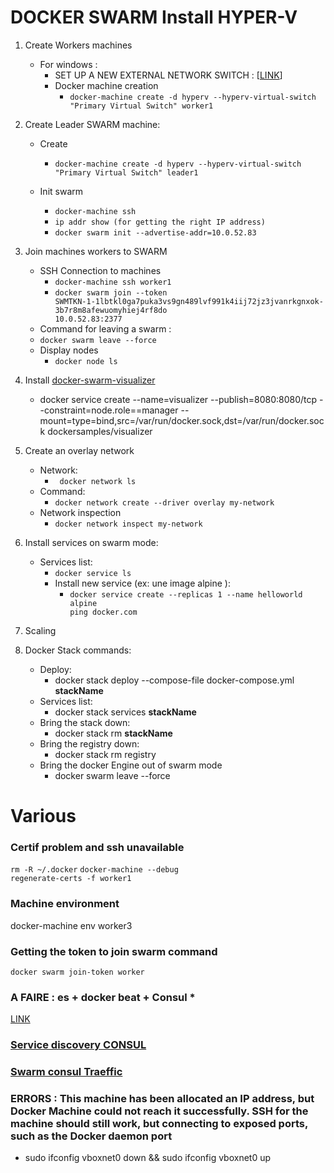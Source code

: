 **DOCKER SWARM Install HYPER-V**
============================

1. Create Workers machines
   - For windows :
     * SET UP A NEW EXTERNAL NETWORK SWITCH : [[LINK](https://docs.docker.com/machine/drivers/hyper-v/#1-make-sure-hyper-v-is-enabled)]
     * Docker machine creation
       * <code>docker-machine create -d hyperv --hyperv-virtual-switch "Primary Virtual Switch" worker1</code>
2. Create Leader SWARM machine:
   - Create   
     * <code>docker-machine create -d hyperv --hyperv-virtual-switch "Primary Virtual Switch" leader1</code>
     
   - Init swarm
      * <code>docker-machine ssh</code>
      * <code>ip addr show (for getting the right IP address)</code>
      * <code>docker swarm init --advertise-addr=10.0.52.83</code>
 
3. Join machines workers to SWARM
   - SSH Connection to machines
     * <code>docker-machine ssh worker1</code>
     * <code>docker swarm join --token SWMTKN-1-1lbtkl0ga7puka3vs9gn489lvf991k4iij72jz3jvanrkgnxok-3b7r8m8afewuomyhiej4rf8do 10.0.52.83:2377</code>
   -  Command for leaving a swarm :
     * <code>docker swarm leave --force</code>
   - Display nodes
     * <code>docker node ls</code>

4. Install [docker-swarm-visualizer](https://github.com/dockersamples/docker-swarm-visualizer)
   * docker service create --name=visualizer --publish=8080:8080/tcp --constraint=node.role==manager --mount=type=bind,src=/var/run/docker.sock,dst=/var/run/docker.sock dockersamples/visualizer
		
5. Create an overlay network
   - Network:
      * <code> docker network ls</code>
   - Command:
      * <code>docker network create --driver overlay my-network</code>
   - Network inspection
      * <code>docker network inspect my-network</code>

6. Install services on swarm mode:
   - Services list:
     * <code>docker service ls</code>
     * Install new service (ex: une image alpine ):
       * <code>docker service create --replicas 1 --name helloworld alpine ping docker.com</code>

7. Scaling

8. Docker Stack commands:
   - Deploy:
      * docker stack deploy --compose-file docker-compose.yml **stackName**
   - Services list:
      * docker stack services **stackName**
   - Bring the stack down:
      * docker stack rm **stackName**
   - Bring the registry down:
      * docker stack rm registry
   - Bring the docker Engine out of swarm mode
      * docker swarm leave --force

# Various

### Certif problem and ssh unavailable

   <code>rm -R ~/.docker</code>
   <code>docker-machine --debug regenerate-certs -f worker1</code>

### Machine environment
   docker-machine env worker3

### Getting the token to join swarm command
   <code>docker swarm join-token worker</code>

### A FAIRE :   es + docker beat + Consul *
[LINK](https://github.com/mcascallares/es-demo-cluster/blob/master/docker-compose.yml)

### [Service discovery CONSUL](https://blog.eleven-labs.com/fr/consul-service-discovery-failure-detection-2/)

### [Swarm consul Traeffic](http://blog.wescale.fr/2017/01/04/tutoriel-infastructure-resiliente-et-scalable-avec-swarm-consul-et-traefik/)

### ERRORS : This machine has been allocated an IP address, but Docker Machine could not reach it successfully. SSH for the machine should still work, but connecting to exposed ports, such as the Docker daemon port
  - sudo ifconfig vboxnet0 down && sudo ifconfig vboxnet0 up

